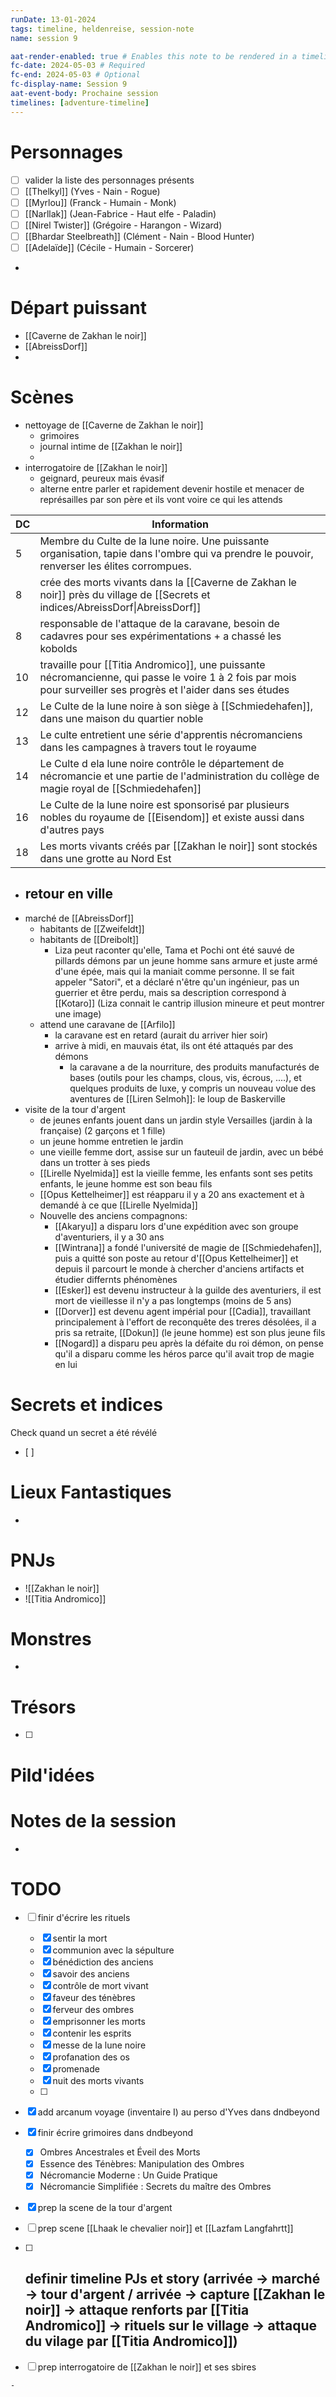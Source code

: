 ```yaml
---
runDate: 13-01-2024
tags: timeline, heldenreise, session-note
name: session 9

aat-render-enabled: true # Enables this note to be rendered in a timeline
fc-date: 2024-05-03 # Required
fc-end: 2024-05-03 # Optional
fc-display-name: Session 9
aat-event-body: Prochaine session
timelines: [adventure-timeline]
---
```




# Personnages
- [ ] valider la liste des personnages présents
- [ ] [[Thelkyl]] (Yves - Nain - Rogue)
- [ ] [[Myrlou]] (Franck - Humain - Monk)
- [ ] [[Narllak]] (Jean-Fabrice - Haut elfe - Paladin)
- [ ] [[Nirel Twister]] (Grégoire - Harangon - Wizard)
- [ ] [[Bhardar Steelbreath]] (Clément - Nain - Blood Hunter)
- [ ] [[Adelaïde]] (Cécile - Humain - Sorcerer)
- 

# Départ puissant


- [[Caverne de Zakhan le noir]]
- [[AbreissDorf]]
- 



# Scènes
- nettoyage de [[Caverne de Zakhan le noir]]
	- grimoires
	- journal intime de [[Zakhan le noir]]
	- 
- interrogatoire de [[Zakhan le noir]]
	- geignard, peureux mais évasif
	- alterne entre parler et rapidement devenir hostile et menacer de représailles par son père et ils vont voire ce qui les attends

| DC  | Information                                                                                                                                                     |
| --- | --------------------------------------------------------------------------------------------------------------------------------------------------------------- |
| 5   | Membre du Culte de la lune noire. Une puissante organisation, tapie dans l'ombre qui va prendre le pouvoir, renverser les élites corrompues.                    |
| 8   | crée des morts vivants dans la [[Caverne de Zakhan le noir]] près du village de [[Secrets et indices/AbreissDorf\|AbreissDorf]]                                 |
| 8   | responsable de l'attaque de la caravane, besoin de cadavres pour ses expérimentations + a chassé les kobolds                                                                         | 
| 10  | travaille pour [[Titia Andromico]], une puissante nécromancienne, qui passe le voire 1 à 2 fois par mois pour surveiller ses progrès et l'aider dans ses études |
| 12  | Le Culte de la lune noire à son siège à [[Schmiedehafen]], dans une maison du quartier noble                                                                    |
| 13  | Le culte entretient une série d'apprentis nécromanciens dans les campagnes à travers tout le royaume                                                            |
| 14  | Le Culte d ela lune noire contrôle le département de nécromancie et une partie de l'administration du collège de magie royal de [[Schmiedehafen]]               |
| 16  | Le Culte de la lune noire est sponsorisé par plusieurs nobles du royaume de [[Eisendom]] et existe aussi dans d'autres pays                                     |
| 18  | Les morts vivants créés par [[Zakhan le noir]] sont stockés dans une grotte au Nord Est                                                                         |
- retour en ville
	- 
- marché de [[AbreissDorf]]
	- habitants de [[Zweifeldt]]
	- habitants de [[Dreibolt]]
		- Liza peut raconter qu'elle, Tama et Pochi ont été sauvé de pillards démons par un jeune homme sans armure et juste armé d'une épée, mais qui la maniait comme personne. Il se fait appeler "Satori", et a déclaré n'être qu'un ingénieur, pas un guerrier et être perdu, mais sa description correspond à [[Kotaro]] (Liza connait le cantrip illusion mineure et peut montrer une image)
	- attend une caravane de [[Arfilo]]
		- la caravane est en retard (aurait du arriver hier soir)
		- arrive à midi, en mauvais état, ils ont été attaqués par des démons
			- la caravane a de la nourriture, des produits manufacturés de bases (outils pour les champs, clous, vis, écrous, ....), et quelques produits de luxe, y compris un nouveau volue des aventures de [[Liren Selmoh]]: le loup de Baskerville
- visite de la tour d'argent
	- de jeunes enfants jouent dans un jardin style Versailles (jardin à la française) (2 garçons et 1 fille)
	- un jeune homme entretien le jardin
	- une vieille femme dort, assise sur un fauteuil de jardin, avec un bébé dans un trotter à ses pieds
	- [[Lirelle Nyelmida]] est la vieille femme, les enfants sont ses petits enfants, le jeune homme est son beau fils
	- [[Opus Kettelheimer]] est réapparu il y a 20 ans exactement et à demandé à ce que [[Lirelle Nyelmida]]
	- Nouvelle des anciens compagnons:
		- [[Akaryu]] a disparu lors d'une expédition avec son groupe d'aventuriers, il y a 30 ans
		- [[Wintrana]] a fondé l'université de magie de [[Schmiedehafen]], puis a quitté son poste au retour d'[[Opus Kettelheimer]] et depuis il parcourt le monde à chercher d'anciens artifacts et étudier differnts phénomènes
		- [[Esker]] est devenu instructeur à la guilde des aventuriers, il est mort de vieillesse il n'y a pas longtemps (moins de 5 ans)
		- [[Dorver]] est devenu agent impérial pour [[Cadia]], travaillant principalement à l'effort de reconquête des treres désolées, il a pris sa retraite, [[Dokun]] (le jeune homme) est son plus jeune fils 
		- [[Nogard]] a disparu peu après la défaite du roi démon, on pense qu'il a disparu comme les héros parce qu'il avait trop de magie en lui

# Secrets et indices
Check quand un secret a été révélé
- [ ] 

# Lieux Fantastiques
- 

# PNJs
- ![[Zakhan le noir]]
- ![[Titia Andromico]]

# Monstres
- 

# Trésors
- [ ]


# Pild'idées
> 

# Notes de la session
- 


# TODO
- [ ] finir d'écrire les rituels
	- [x] sentir la mort
	- [x] communion avec la sépulture
	- [x] bénédiction des anciens
	- [x] savoir des anciens
	- [x] contrôle de mort vivant
	- [x] faveur des ténèbres
	- [x] ferveur des ombres
	- [x] emprisonner les morts
	- [x] contenir les esprits
	- [x] messe de la lune noire
	- [x] profanation des os
	- [x] promenade
	- [x] nuit des morts vivants
	- [ ] 
- [x] add arcanum voyage (inventaire I) au perso d'Yves dans dndbeyond
- [x] finir écrire grimoires dans dndbeyond
	- [x] Ombres Ancestrales et Éveil des Morts
	- [x] Essence des Ténèbres: Manipulation des Ombres
	- [x] Nécromancie Moderne : Un Guide Pratique
	- [x] Nécromancie Simplifiée : Secrets du maître des Ombres
- [x] prep la scene de la tour d'argent
- [ ] prep scene [[Lhaak le chevalier noir]] et [[Lazfam Langfahrtt]]
- [ ] definir timeline PJs et story (arrivée -> marché -> tour d'argent / arrivée -> capture [[Zakhan le noir]] -> attaque renforts par [[Titia Andromico]] -> rituels sur le village -> attaque du vilage par [[Titia Andromico]])
	- 
- [ ] prep interrogatoire de [[Zakhan le noir]] et ses sbires


```
- 
```
